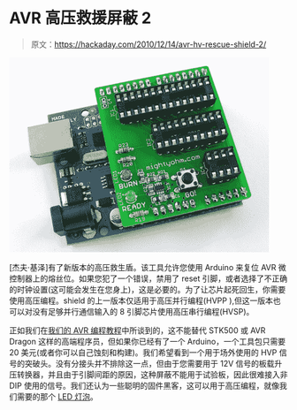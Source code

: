 # AVR 高压救援屏蔽 2

> 原文：<https://hackaday.com/2010/12/14/avr-hv-rescue-shield-2/>

![](img/2f2c4770372f76c048a0432ddae9866d.png "avr-hv-rescue-shield-2")

[杰夫·基泽]有了新版本的高压救生盾。该工具允许您使用 Arduino 来复位 AVR 微控制器上的熔丝位。如果您犯了一个错误，禁用了 reset 引脚，或者选择了不正确的时钟设置(这可能会发生在您身上)，这是必要的。为了让芯片起死回生，你需要使用高压编程。shield 的上一版本仅适用于高压并行编程(HVPP ),但这一版本也可以对没有足够并行通信输入的 8 引脚芯片使用高压串行编程(HVSP)。

正如我们在[我们的 AVR 编程教程](http://hackaday.com/2010/10/23/avr-programming-introduction/)中所谈到的，这不能替代 STK500 或 AVR Dragon 这样的高端程序员，但如果你已经有了一个 Arduino，一个工具包只需要 20 美元(或者你可以自己蚀刻和构建)。我们希望看到一个用于场外使用的 HVP 信号的突破头。没有分接头并不排除这一点，但由于您需要用于 12V 信号的板载升压转换器，并且由于引脚间距的原因，这种屏蔽不能用于试验板，因此很难接入非 DIP 使用的信号。我们还认为一些聪明的固件黑客，这可以用于高压编程，就像我们需要的那个 [LED 灯泡](http://hackaday.com/2010/12/09/part-2-help-me-reverse-engineer-an-led-light-bulb/)。